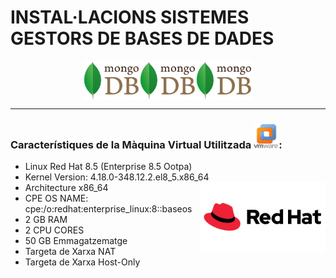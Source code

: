 # INSTAL·LACIONS SISTEMES GESTORS DE BASES DE DADES 

<div style="display:flex; flex-direction: row; justify-content: space-around;">
        <div style="display:flex; flex-direction: row; justify-content: center; align-items: center">
        <img  width = 90 src="imatges/mongo_logo.png"/>
        <img  width = 90 src="imatges/mongo_logo.png"/>
        <img  width = 90 src="imatges/mongo_logo.png"/>
        </div>
</div>  


<hr>


### Característiques de la Màquina Virtual Utilitzada <img width=40 height=40 src="imatges/vmware_logo.png" alt="vmware_logo"/>:
 - Linux Red Hat 8.5 (Enterprise 8.5 Ootpa)
 - Kernel Version: 4.18.0-348.12.2.el8_5.x86_64 <img align="right" width = "200" src="imatges/redhat_logo.png" alt="redhat_logo"/>
 - Architecture x86_64
 - CPE OS NAME: cpe:/o:redhat:enterprise_linux:8::baseos
 - 2 GB RAM
 - 2 CPU CORES
 - 50 GB Emmagatzematge
 - Targeta de Xarxa NAT
 - Targeta de Xarxa Host-Only




